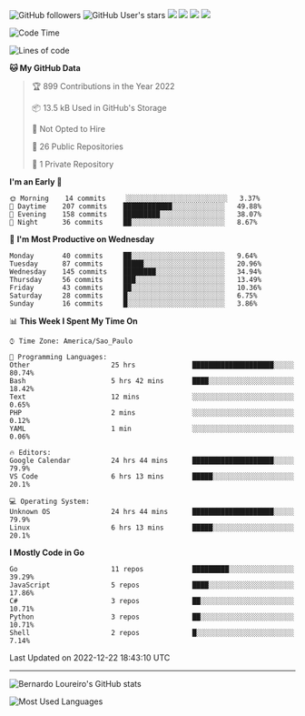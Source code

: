 ![GitHub followers](https://img.shields.io/github/followers/bernardolm?style=for-the-badge&label=GitHub%20followers) ![GitHub User's stars](https://img.shields.io/github/stars/bernardolm?style=for-the-badge&label=GitHub%20User's%20stars) [![](https://img.shields.io/static/v1?logo=linkedin&label=LinkedIn&message=bernardolm&color=0A66C2&style=for-the-badge)](https://www.linkedin.com/in/bernardolm) [![](https://img.shields.io/static/v1?logo=lastdotfm&label=last.fm&message=bernardolm&color=D51007&style=for-the-badge)](https://www.last.fm/user/bernardolm) [![](https://img.shields.io/static/v1?logo=spotify&label=spotify&message=bernardolou&color=1ED760&style=for-the-badge)](https://open.spotify.com/user/bernardolou) [![](https://img.shields.io/static/v1?logo=awesomelists&label=My%20awesome%20stars&message=⭐⭐⭐&color=FC60A8&style=for-the-badge)](https://github.com/bernardolm/awesome-stars)

<!--START_SECTION:waka-->
![Code Time](http://img.shields.io/badge/Code%20Time-2%2C079%20hrs%2051%20mins-blue)

![Lines of code](https://img.shields.io/badge/From%20Hello%20World%20I%27ve%20Written--14%20Thousand%20lines%20of%20code-blue)

**🐱 My GitHub Data** 

> 🏆 899 Contributions in the Year 2022
 > 
> 📦 13.5 kB Used in GitHub's Storage 
 > 
> 🚫 Not Opted to Hire
 > 
> 📜 26 Public Repositories 
 > 
> 🔑 1 Private Repository 
 > 
**I'm an Early 🐤** 

```text
🌞 Morning    14 commits     ░░░░░░░░░░░░░░░░░░░░░░░░░   3.37% 
🌆 Daytime    207 commits    ████████████░░░░░░░░░░░░░   49.88% 
🌃 Evening    158 commits    █████████░░░░░░░░░░░░░░░░   38.07% 
🌙 Night      36 commits     ██░░░░░░░░░░░░░░░░░░░░░░░   8.67%

```
📅 **I'm Most Productive on Wednesday** 

```text
Monday       40 commits     ██░░░░░░░░░░░░░░░░░░░░░░░   9.64% 
Tuesday      87 commits     █████░░░░░░░░░░░░░░░░░░░░   20.96% 
Wednesday    145 commits    ████████░░░░░░░░░░░░░░░░░   34.94% 
Thursday     56 commits     ███░░░░░░░░░░░░░░░░░░░░░░   13.49% 
Friday       43 commits     ██░░░░░░░░░░░░░░░░░░░░░░░   10.36% 
Saturday     28 commits     █░░░░░░░░░░░░░░░░░░░░░░░░   6.75% 
Sunday       16 commits     █░░░░░░░░░░░░░░░░░░░░░░░░   3.86%

```


📊 **This Week I Spent My Time On** 

```text
⌚︎ Time Zone: America/Sao_Paulo

💬 Programming Languages: 
Other                    25 hrs              ████████████████████░░░░░   80.74% 
Bash                     5 hrs 42 mins       ████░░░░░░░░░░░░░░░░░░░░░   18.42% 
Text                     12 mins             ░░░░░░░░░░░░░░░░░░░░░░░░░   0.65% 
PHP                      2 mins              ░░░░░░░░░░░░░░░░░░░░░░░░░   0.12% 
YAML                     1 min               ░░░░░░░░░░░░░░░░░░░░░░░░░   0.06%

🔥 Editors: 
Google Calendar          24 hrs 44 mins      ████████████████████░░░░░   79.9% 
VS Code                  6 hrs 13 mins       █████░░░░░░░░░░░░░░░░░░░░   20.1%

💻 Operating System: 
Unknown OS               24 hrs 44 mins      ████████████████████░░░░░   79.9% 
Linux                    6 hrs 13 mins       █████░░░░░░░░░░░░░░░░░░░░   20.1%

```

**I Mostly Code in Go** 

```text
Go                       11 repos            █████████░░░░░░░░░░░░░░░░   39.29% 
JavaScript               5 repos             ████░░░░░░░░░░░░░░░░░░░░░   17.86% 
C#                       3 repos             ██░░░░░░░░░░░░░░░░░░░░░░░   10.71% 
Python                   3 repos             ██░░░░░░░░░░░░░░░░░░░░░░░   10.71% 
Shell                    2 repos             █░░░░░░░░░░░░░░░░░░░░░░░░   7.14%

```



 Last Updated on 2022-12-22 18:43:10 UTC
<!--END_SECTION:waka-->

---

![Bernardo Loureiro's GitHub stats](https://github-readme-stats.vercel.app/api?username=bernardolm&count_private=true&show_icons=true&theme=nightowl&include_all_commits=true)

![Most Used Languages](https://github-readme-stats.vercel.app/api/top-langs/?username=bernardolm&theme=nightowl&langs_count=99)
